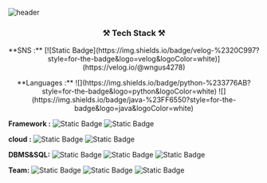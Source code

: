 ![header](https://capsule-render.vercel.app/api?type=slice&color=2ECC71&height=300&section=header&text=hyeon%20github&fontSize=60)

<h3 align="center">⚒️ Tech Stack ⚒️</h3>
<p align="center">
    **SNS :** [![Static Badge](https://img.shields.io/badge/velog-%2320C997?style=for-the-badge&logo=velog&logoColor=white)](https://velog.io/@wngus4278)
</p>

<p align="center">
    **Languages :**  ![](https://img.shields.io/badge/python-%233776AB?style=for-the-badge&logo=python&logoColor=white) ![](https://img.shields.io/badge/java-%23FF6550?style=for-the-badge&logo=java&logoColor=white)
</p>

**Framework :** ![Static Badge](https://img.shields.io/badge/springboot-%236DB33F?style=for-the-badge&logo=springboot&logoColor=white)   ![Static Badge](https://img.shields.io/badge/django-%23092E20?style=for-the-badge&logo=django&logoColor=white)


**cloud :** ![Static Badge](https://img.shields.io/badge/amazonaws-%23232F3E?style=for-the-badge&logo=amazonaws&logoColor=white) ![Static Badge](https://img.shields.io/badge/microsoftazure-%230078D4?style=for-the-badge&logo=microsoftazure&logoColor=white)


**DBMS&SQL:** ![Static Badge](https://img.shields.io/badge/mysql-%234479A1?style=for-the-badge&logo=mysql&logoColor=white) ![Static Badge](https://img.shields.io/badge/postgresql-%234169E1?style=for-the-badge&logo=postgresql&logoColor=white) ![Static Badge](https://img.shields.io/badge/AqueryTool-%23669DF6?style=for-the-badge&logo=AqueryTool&logoColor=white) 


**Team:** ![Static Badge](https://img.shields.io/badge/notion-%23000000?style=for-the-badge&logo=notion&logoColor=white) ![Static Badge](https://img.shields.io/badge/slack-%234A154B?style=for-the-badge&logo=slack&logoColor=white) ![Static Badge](https://img.shields.io/badge/trello-%230052CC?style=for-the-badge&logo=trello&logoColor=white)
